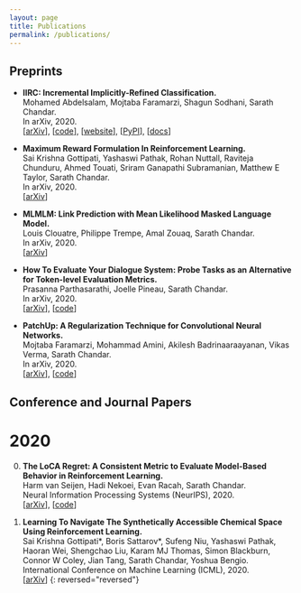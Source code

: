 ```yaml
---
layout: page
title: Publications
permalink: /publications/
---
```


## Preprints
* **IIRC: Incremental Implicitly-Refined Classification.**  
Mohamed Abdelsalam, Mojtaba Faramarzi, Shagun Sodhani, Sarath Chandar.  
In arXiv, 2020.  
\[[arXiv](https://arxiv.org/abs/2012.12477)\], \[[code](https://github.com/chandar-lab/IIRC)\], \[[website](https://chandar-lab.github.io/IIRC/)\], \[[PyPI](https://pypi.org/project/iirc/)\], \[[docs](https://iirc.readthedocs.io/en/latest/)\]

* **Maximum Reward Formulation In Reinforcement Learning.**  
Sai Krishna Gottipati, Yashaswi Pathak, Rohan Nuttall, Raviteja Chunduru, Ahmed Touati, Sriram Ganapathi Subramanian, Matthew E Taylor, Sarath Chandar.  
In arXiv, 2020.  
\[[arXiv](https://arxiv.org/abs/2010.03744)\]

* **MLMLM: Link Prediction with Mean Likelihood Masked Language Model.**  
Louis Clouatre, Philippe Trempe, Amal Zouaq, Sarath Chandar.  
In arXiv, 2020.  
\[[arXiv](https://arxiv.org/abs/2009.07058)\]

* **How To Evaluate Your Dialogue System: Probe Tasks as an Alternative for Token-level Evaluation Metrics.**  
Prasanna Parthasarathi, Joelle Pineau, Sarath Chandar.  
In arXiv, 2020.  
\[[arXiv](https://arxiv.org/abs/2008.10427)\], \[[code](https://github.com/ppartha03/Dialogue-Probe-Tasks-Public)\]

* **PatchUp: A Regularization Technique for Convolutional Neural Networks.**  
Mojtaba Faramarzi, Mohammad Amini, Akilesh Badrinaaraayanan, Vikas Verma, Sarath Chandar.  
In arXiv, 2020.  
\[[arXiv](https://arxiv.org/abs/2006.07794)\], \[[code](https://github.com/chandar-lab/PatchUp)\]  


## Conference and Journal Papers
# 2020
0. **The LoCA Regret: A Consistent Metric to Evaluate Model-Based Behavior in Reinforcement Learning.**  
Harm van Seijen, Hadi Nekoei, Evan Racah, Sarath Chandar.  
Neural Information Processing Systems (NeurIPS), 2020.  
\[[arXiv](https://arxiv.org/abs/2007.03158)\], \[[code](https://github.com/chandar-lab/LoCA)\]

0. **Learning To Navigate The Synthetically Accessible Chemical Space Using Reinforcement Learning.**  
Sai Krishna Gottipati*, Boris Sattarov*, Sufeng Niu, Yashaswi Pathak, Haoran Wei, Shengchao Liu, Karam MJ Thomas,
Simon Blackburn, Connor W Coley, Jian Tang, Sarath Chandar, Yoshua Bengio.  
International Conference on Machine Learning (ICML), 2020.  
\[[arXiv](https://arxiv.org/abs/2004.12485)\]
{: reversed="reversed"}


